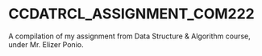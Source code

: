 # CCDATRCL_ASSIGNMENT_COM222
A compilation of my assignment from Data Structure &amp; Algorithm course, under Mr. Elizer Ponio.
